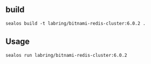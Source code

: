 ## build

```
sealos build -t labring/bitnami-redis-cluster:6.0.2 .
```

## Usage
```
sealos run labring/bitnami-redis-cluster:6.0.2
```
